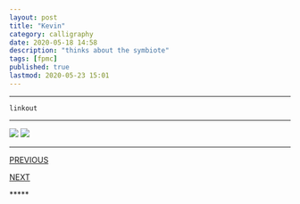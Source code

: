 ```yaml
---
layout: post
title: "Kevin"
category: calligraphy
date: 2020-05-18 14:58
description: "thinks about the symbiote"
tags: [fpmc]
published: true
lastmod: 2020-05-23 15:01
---
```


*****

`linkout`

*****

<img src="{{ site.url }}/assets/img/ca33.jpg" />

<img src="{{ site.url }}/assets/img/ca34.jpg" />

*****
<div class="fpmc-nav">

<span class="fpmc-nav-prev"><a href="{{ 'kevin-v' | prepend: site.baseurl }}">PREVIOUS</a></span>

<span class="fpmc-nav-next"><a href="{{ 'kevin-vii' | prepend: site.baseurl }}">NEXT</a></span> 

</div>
*****
